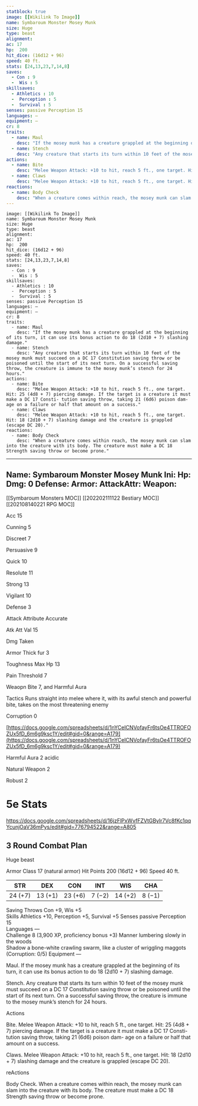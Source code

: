 ```yaml
---
statblock: true
image: [[Wikilink To Image]]
name: Symbaroum Monster Mosey Munk
size: Huge
type: beast
alignment:
ac: 17
hp:  200
hit_dice: (16d12 + 96)
speed: 40 ft.
stats: [24,13,23,7,14,8]
saves:
  - Con : 9
  -  Wis : 5
skillsaves:
  - Athletics : 10
  -  Perception : 5
  -  Survival : 5
senses: passive Perception 15
languages: —
equipment: —
cr: 8
traits:
  - name: Maul
    desc: "If the mosey munk has a creature grappled at the beginning of its turn, it can use its bonus action to do 18 (2d10 + 7) slashing damage."
  - name: Stench
    desc: "Any creature that starts its turn within 10 feet of the mosey munk must succeed on a DC 17 Constitution saving throw or be poisoned until the start of its next turn. On a successful saving throw, the creature is immune to the mosey munk’s stench for 24 hours."
actions:
  - name: Bite
    desc: "Melee Weapon Attack: +10 to hit, reach 5 ft., one target. Hit: 25 (4d8 + 7) piercing damage. If the target is a creature it must make a DC 17 Consti- tution saving throw, taking 21 (6d6) poison dam- age on a failure or half that amount on a success."
  - name: Claws
    desc: "Melee Weapon Attack: +10 to hit, reach 5 ft., one target. Hit: 18 (2d10 + 7) slashing damage and the creature is grappled (escape DC 20)."
reactions:
  - name: Body Check
    desc: "When a creature comes within reach, the mosey munk can slam into the creature with its body. The creature must make a DC 18 Strength saving throw or become prone."
---
```

```statblock
image: [[Wikilink To Image]]
name: Symbaroum Monster Mosey Munk
size: Huge
type: beast
alignment:
ac: 17
hp:  200
hit_dice: (16d12 + 96)
speed: 40 ft.
stats: [24,13,23,7,14,8]
saves:
  - Con : 9
  -  Wis : 5
skillsaves:
  - Athletics : 10
  -  Perception : 5
  -  Survival : 5
senses: passive Perception 15
languages: —
equipment: —
cr: 8
traits:
  - name: Maul
    desc: "If the mosey munk has a creature grappled at the beginning of its turn, it can use its bonus action to do 18 (2d10 + 7) slashing damage."
  - name: Stench
    desc: "Any creature that starts its turn within 10 feet of the mosey munk must succeed on a DC 17 Constitution saving throw or be poisoned until the start of its next turn. On a successful saving throw, the creature is immune to the mosey munk’s stench for 24 hours."
actions:
  - name: Bite
    desc: "Melee Weapon Attack: +10 to hit, reach 5 ft., one target. Hit: 25 (4d8 + 7) piercing damage. If the target is a creature it must make a DC 17 Consti- tution saving throw, taking 21 (6d6) poison dam- age on a failure or half that amount on a success."
  - name: Claws
    desc: "Melee Weapon Attack: +10 to hit, reach 5 ft., one target. Hit: 18 (2d10 + 7) slashing damage and the creature is grappled (escape DC 20)."
reactions:
  - name: Body Check
    desc: "When a creature comes within reach, the mosey munk can slam into the creature with its body. The creature must make a DC 18 Strength saving throw or become prone."
```
---
Name: Symbaroum Monster Mosey Munk
Ini: 
Hp: 
Dmg: 0
Defense: 
Armor: 
AttackAttr: 
Weapon: 
---
[[Symbaroum Monsters MOC]]
[[202202111122 Bestiary MOC]]
[[202108140221 RPG MOC]]

Acc 15

Cunning 5

Discreet 7

Persuasive 9

Quick 10

Resolute 11

Strong 13

Vigilant 10

Defense 3

Attack Attribute Accurate

Atk Att Val 15

Dmg Taken

Armor Thick fur 3

Toughness Max Hp 13

Pain Threshold 7

Weaopn Bite 7, and Harmful Aura

Tactics Runs straight into melee where it, with its awful stench and powerful bite, takes on the most threatening enemy

Corruption 0

[https://docs.google.com/spreadsheets/d/1nYCeICNVofayFr6tsOe4TTROFOZUx5fD_6m6g9ksc1Y/edit#gid=0&range=A179](https://docs.google.com/spreadsheets/d/1nYCeICNVofayFr6tsOe4TTROFOZUx5fD_6m6g9ksc1Y/edit#gid=0&range=A179)

Harmful Aura 2 acidic

Natural Weapon 2

Robust 2

# 5e Stats 
https://docs.google.com/spreadsheets/d/16jzFlPxWvfFZVtGBylr7Vc8fKc1qqYcunjOaV36mPys/edit#gid=776794522&range=A805
## 3 Round Combat Plan

 

Huge beast

 

Armor Class 17 (natural armor) 
Hit Points 200 (16d12 + 96)
Speed 40 ft.

 

| STR     | DEX     | CON     | INT    | WIS     | CHA    |
| ------- | ------- | ------- | ------ | ------- | ------ |
| 24 (+7) | 13 (+1) | 23 (+6) | 7 (−2) | 14 (+2) | 8 (−1) |


 

Saving Throws Con +9, Wis +5  
Skills Athletics +10, Perception +5, Survival +5 
Senses passive Perception 15  
Languages —  
Challenge 8 (3,900 XP, proficiency bonus +3) Manner lumbering slowly in the woods  
Shadow a bone-white crawling swarm, like a cluster of wriggling maggots (Corruption: 0/5)
Equipment —


 

Maul. If the mosey munk has a creature grappled at the beginning of its turn, it can use its bonus action to do 18 (2d10 + 7) slashing damage.

Stench. Any creature that starts its turn within 10 feet of the mosey munk must succeed on a DC 17 Constitution saving throw or be poisoned until the start of its next turn. On a successful saving throw, the creature is immune to the mosey munk’s stench for 24 hours.

Actions

Bite. Melee Weapon Attack: +10 to hit, reach 5 ft., one target. Hit: 25 (4d8 + 7) piercing damage. If the target is a creature it must make a DC 17 Consti- tution saving throw, taking 21 (6d6) poison dam- age on a failure or half that amount on a success.

Claws. Melee Weapon Attack: +10 to hit, reach 5 ft., one target. Hit: 18 (2d10 + 7) slashing damage and the creature is grappled (escape DC 20).

reActions

Body Check. When a creature comes within reach, the mosey munk can slam into the creature with its body. The creature must make a DC 18 Strength saving throw or become prone.

